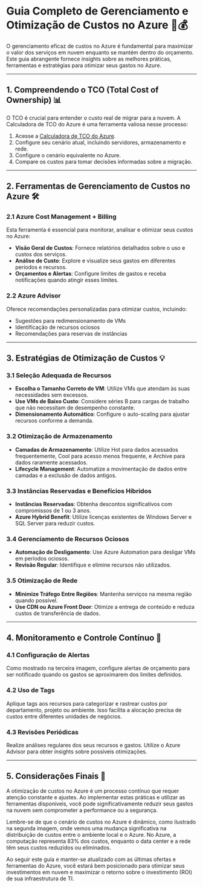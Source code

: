 # Guia Completo de Gerenciamento e Otimização de Custos no Azure 🚀💰

O gerenciamento eficaz de custos no Azure é fundamental para maximizar o valor dos serviços em nuvem enquanto se mantém dentro do orçamento. Este guia abrangente fornece insights sobre as melhores práticas, ferramentas e estratégias para otimizar seus gastos no Azure.

---

## 1. Compreendendo o TCO (Total Cost of Ownership) 📊

O TCO é crucial para entender o custo real de migrar para a nuvem. A Calculadora de TCO do Azure é uma ferramenta valiosa nesse processo:

1. Acesse a [Calculadora de TCO do Azure](https://azure.microsoft.com/en-us/pricing/tco/calculator/).
2. Configure seu cenário atual, incluindo servidores, armazenamento e rede.
3. Configure o cenário equivalente no Azure.
4. Compare os custos para tomar decisões informadas sobre a migração.
---

## 2. Ferramentas de Gerenciamento de Custos no Azure 🛠️

### 2.1 Azure Cost Management + Billing

Esta ferramenta é essencial para monitorar, analisar e otimizar seus custos no Azure:

- **Visão Geral de Custos**: Fornece relatórios detalhados sobre o uso e custos dos serviços.
- **Análise de Custo**: Explore e visualize seus gastos em diferentes períodos e recursos.
- **Orçamentos e Alertas**: Configure limites de gastos e receba notificações quando atingir esses limites. 

### 2.2 Azure Advisor

Oferece recomendações personalizadas para otimizar custos, incluindo:
- Sugestões para redimensionamento de VMs
- Identificação de recursos ociosos
- Recomendações para reservas de instâncias
  
---

## 3. Estratégias de Otimização de Custos 💡

### 3.1 Seleção Adequada de Recursos

- **Escolha o Tamanho Correto de VM**: Utilize VMs que atendam às suas necessidades sem excessos.
- **Use VMs de Baixo Custo**: Considere séries B para cargas de trabalho que não necessitam de desempenho constante.
- **Dimensionamento Automático**: Configure o auto-scaling para ajustar recursos conforme a demanda.

### 3.2 Otimização de Armazenamento

- **Camadas de Armazenamento**: Utilize Hot para dados acessados frequentemente, Cool para acesso menos frequente, e Archive para dados raramente acessados.
- **Lifecycle Management**: Automatize a movimentação de dados entre camadas e a exclusão de dados antigos.

### 3.3 Instâncias Reservadas e Benefícios Híbridos

- **Instâncias Reservadas**: Obtenha descontos significativos com compromissos de 1 ou 3 anos.
- **Azure Hybrid Benefit**: Utilize licenças existentes de Windows Server e SQL Server para reduzir custos.

### 3.4 Gerenciamento de Recursos Ociosos

- **Automação de Desligamento**: Use Azure Automation para desligar VMs em períodos ociosos.
- **Revisão Regular**: Identifique e elimine recursos não utilizados.

### 3.5 Otimização de Rede

- **Minimize Tráfego Entre Regiões**: Mantenha serviços na mesma região quando possível.
- **Use CDN ou Azure Front Door**: Otimize a entrega de conteúdo e reduza custos de transferência de dados.

---

## 4. Monitoramento e Controle Contínuo 👀

### 4.1 Configuração de Alertas

Como mostrado na terceira imagem, configure alertas de orçamento para ser notificado quando os gastos se aproximarem dos limites definidos.

### 4.2 Uso de Tags

Aplique tags aos recursos para categorizar e rastrear custos por departamento, projeto ou ambiente. Isso facilita a alocação precisa de custos entre diferentes unidades de negócios.

### 4.3 Revisões Periódicas

Realize análises regulares dos seus recursos e gastos. Utilize o Azure Advisor para obter insights sobre possíveis otimizações.

---

## 5. Considerações Finais 🎯

A otimização de custos no Azure é um processo contínuo que requer atenção constante e ajustes. Ao implementar estas práticas e utilizar as ferramentas disponíveis, você pode significativamente reduzir seus gastos na nuvem sem comprometer a performance ou a segurança.

Lembre-se de que o cenário de custos no Azure é dinâmico, como ilustrado na segunda imagem, onde vemos uma mudança significativa na distribuição de custos entre o ambiente local e o Azure. No Azure, a computação representa 83% dos custos, enquanto o data center e a rede têm seus custos reduzidos ou eliminados.

Ao seguir este guia e manter-se atualizado com as últimas ofertas e ferramentas do Azure, você estará bem posicionado para otimizar seus investimentos em nuvem e maximizar o retorno sobre o investimento (ROI) de sua infraestrutura de TI.